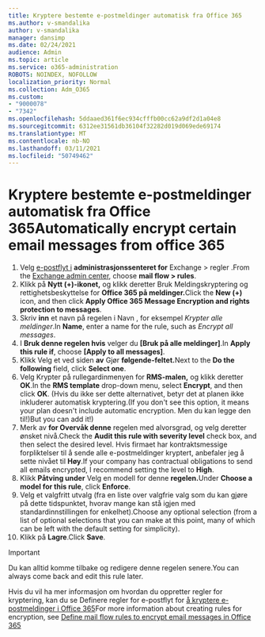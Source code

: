 ```yaml
---
title: Kryptere bestemte e-postmeldinger automatisk fra Office 365
ms.author: v-smandalika
author: v-smandalika
manager: dansimp
ms.date: 02/24/2021
audience: Admin
ms.topic: article
ms.service: o365-administration
ROBOTS: NOINDEX, NOFOLLOW
localization_priority: Normal
ms.collection: Adm_O365
ms.custom:
- "9000078"
- "7342"
ms.openlocfilehash: 5ddaaed361f6ec934cfffb00cc62a9df2d1a04e8
ms.sourcegitcommit: 6312ee31561db36104f32282d019d069ede69174
ms.translationtype: MT
ms.contentlocale: nb-NO
ms.lasthandoff: 03/11/2021
ms.locfileid: "50749462"
---
```

# <a name="automatically-encrypt-certain-email-messages-from-office-365"></a><span data-ttu-id="79d18-102">Kryptere bestemte e-postmeldinger automatisk fra Office 365</span><span class="sxs-lookup"><span data-stu-id="79d18-102">Automatically encrypt certain email messages from office 365</span></span>

1. <span data-ttu-id="79d18-103">Velg [e-postflyt i](https://outlook.office365.com/ecp/) **administrasjonssenteret for** Exchange > regler .</span><span class="sxs-lookup"><span data-stu-id="79d18-103">From the [Exchange admin center](https://outlook.office365.com/ecp/), choose **mail flow > rules**.</span></span> 
2. <span data-ttu-id="79d18-104">Klikk på **Nytt (+)-ikonet,** og klikk deretter Bruk Meldingskryptering og rettighetsbeskyttelse for **Office 365 på meldinger.**</span><span class="sxs-lookup"><span data-stu-id="79d18-104">Click the **New (+)** icon, and then click **Apply Office 365 Message Encryption and rights protection to messages**.</span></span>
3. <span data-ttu-id="79d18-105">Skriv **inn** et navn på regelen i Navn , for eksempel *Krypter alle meldinger*.</span><span class="sxs-lookup"><span data-stu-id="79d18-105">In **Name**, enter a name for the rule, such as *Encrypt all messages*.</span></span>
4. <span data-ttu-id="79d18-106">I **Bruk denne regelen hvis** velger du **[Bruk på alle meldinger]**.</span><span class="sxs-lookup"><span data-stu-id="79d18-106">In **Apply this rule if**, choose **[Apply to all messages]**.</span></span> 
5. <span data-ttu-id="79d18-107">Klikk Velg et ved siden **av** Gjør **følgende-feltet.**</span><span class="sxs-lookup"><span data-stu-id="79d18-107">Next to the **Do the following** field, click **Select one**.</span></span> 
6. <span data-ttu-id="79d18-108">Velg Krypter på rullegardinmenyen for **RMS-malen,** og klikk deretter **OK**.</span><span class="sxs-lookup"><span data-stu-id="79d18-108">In the **RMS template** drop-down menu, select **Encrypt**, and then click **OK**.</span></span> <span data-ttu-id="79d18-109">(Hvis du ikke ser dette alternativet, betyr det at planen ikke inkluderer automatisk kryptering.</span><span class="sxs-lookup"><span data-stu-id="79d18-109">(If you don't see this option, it means your plan doesn't include automatic encryption.</span></span> <span data-ttu-id="79d18-110">Men du kan legge den til!)</span><span class="sxs-lookup"><span data-stu-id="79d18-110">But you can add it!)</span></span>
7. <span data-ttu-id="79d18-111">Merk av **for Overvåk denne** regelen med alvorsgrad, og velg deretter ønsket nivå.</span><span class="sxs-lookup"><span data-stu-id="79d18-111">Check the **Audit this rule with severity level** check box, and then select the desired level.</span></span> <span data-ttu-id="79d18-112">Hvis firmaet har kontraktsmessige forpliktelser til å sende alle e-postmeldinger kryptert, anbefaler jeg å sette nivået til **Høy**.</span><span class="sxs-lookup"><span data-stu-id="79d18-112">If your company has contractual obligations to send all emails encrypted, I recommend setting the level to **High**.</span></span>
8. <span data-ttu-id="79d18-113">Klikk **Påtving under** Velg en modell for denne **regelen.**</span><span class="sxs-lookup"><span data-stu-id="79d18-113">Under **Choose a model for this rule**, click **Enforce**.</span></span> 
9. <span data-ttu-id="79d18-114">Velg et valgfritt utvalg (fra en liste over valgfrie valg som du kan gjøre på dette tidspunktet, hvorav mange kan stå igjen med standardinnstillingen for enkelhet).</span><span class="sxs-lookup"><span data-stu-id="79d18-114">Choose any optional selection (from a list of optional selections that you can make at this point, many of which can be left with the default setting for simplicity).</span></span>
10. <span data-ttu-id="79d18-115">Klikk på **Lagre**.</span><span class="sxs-lookup"><span data-stu-id="79d18-115">Click **Save**.</span></span>

> [!IMPORTANT]
> <span data-ttu-id="79d18-116">Du kan alltid komme tilbake og redigere denne regelen senere.</span><span class="sxs-lookup"><span data-stu-id="79d18-116">You can always come back and edit this rule later.</span></span>

<span data-ttu-id="79d18-117">Hvis du vil ha mer informasjon om hvordan du oppretter regler for kryptering, kan du se Definere regler for e-postflyt for [å kryptere e-postmeldinger i Office 365](https://docs.microsoft.com/microsoft-365/compliance/define-mail-flow-rules-to-encrypt-email)</span><span class="sxs-lookup"><span data-stu-id="79d18-117">For more information about creating rules for encryption, see [Define mail flow rules to encrypt email messages in Office 365](https://docs.microsoft.com/microsoft-365/compliance/define-mail-flow-rules-to-encrypt-email)</span></span>

